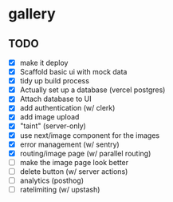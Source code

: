 # gallery

## TODO
- [x] make it deploy
- [x] Scaffold basic ui with mock data
- [x] tidy up build process
- [x] Actually set up a database (vercel postgres)
- [x] Attach database to UI
- [x] add authentication (w/ clerk)
- [x] add image upload
- [x] "taint" (server-only)
- [x] use next/image component for the images
- [x] error management (w/ sentry)
- [x] routing/image page (w/ parallel routing)
- [ ] make the image page look better
- [ ] delete button (w/ server actions)
- [ ] analytics (posthog)
- [ ] ratelimiting (w/ upstash)
